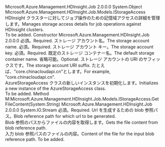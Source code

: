 <Type Name="AzureStorageAccess" FullName="Microsoft.Azure.Management.HDInsight.Job.Models.AzureStorageAccess">
  <TypeSignature Language="C#" Value="public class AzureStorageAccess : Microsoft.Azure.Management.HDInsight.Job.Models.IStorageAccess" />
  <TypeSignature Language="ILAsm" Value=".class public auto ansi beforefieldinit AzureStorageAccess extends System.Object implements class Microsoft.Azure.Management.HDInsight.Job.Models.IStorageAccess" />
  <TypeSignature Language="DocId" Value="T:Microsoft.Azure.Management.HDInsight.Job.Models.AzureStorageAccess" />
  <TypeSignature Language="VB.NET" Value="Public Class AzureStorageAccess&#xA;Implements IStorageAccess" />
  <TypeSignature Language="F#" Value="type AzureStorageAccess = class&#xA;    interface IStorageAccess" />
  <AssemblyInfo>
    <AssemblyName>Microsoft.Azure.Management.HDInsight.Job</AssemblyName>
    <AssemblyVersion>2.0.0.0</AssemblyVersion>
  </AssemblyInfo>
  <Base>
    <BaseTypeName>System.Object</BaseTypeName>
  </Base>
  <Interfaces>
    <Interface>
      <InterfaceName>Microsoft.Azure.Management.HDInsight.Job.Models.IStorageAccess</InterfaceName>
    </Interface>
  </Interfaces>
  <Docs>
    <summary>
            <span data-ttu-id="b9f2f-101">HDInsight クラスターに対してジョブ操作のための記憶域アクセスの詳細を管理します。</span><span class="sxs-lookup"><span data-stu-id="b9f2f-101">Manages storage access details for job operations against HDInsight clusters.</span></span>
            </summary>
    <remarks>To be added.</remarks>
  </Docs>
  <Members>
    <Member MemberName=".ctor">
      <MemberSignature Language="C#" Value="public AzureStorageAccess (string storageAccountName, string storageAccountKey, string defaultStorageContainer, string storageAccountSuffix = null);" />
      <MemberSignature Language="ILAsm" Value=".method public hidebysig specialname rtspecialname instance void .ctor(string storageAccountName, string storageAccountKey, string defaultStorageContainer, string storageAccountSuffix) cil managed" />
      <MemberSignature Language="DocId" Value="M:Microsoft.Azure.Management.HDInsight.Job.Models.AzureStorageAccess.#ctor(System.String,System.String,System.String,System.String)" />
      <MemberSignature Language="VB.NET" Value="Public Sub New (storageAccountName As String, storageAccountKey As String, defaultStorageContainer As String, Optional storageAccountSuffix As String = null)" />
      <MemberSignature Language="F#" Value="new Microsoft.Azure.Management.HDInsight.Job.Models.AzureStorageAccess : string * string * string * string -&gt; Microsoft.Azure.Management.HDInsight.Job.Models.AzureStorageAccess" Usage="new Microsoft.Azure.Management.HDInsight.Job.Models.AzureStorageAccess (storageAccountName, storageAccountKey, defaultStorageContainer, storageAccountSuffix)" />
      <MemberType>Constructor</MemberType>
      <AssemblyInfo>
        <AssemblyName>Microsoft.Azure.Management.HDInsight.Job</AssemblyName>
        <AssemblyVersion>2.0.0.0</AssemblyVersion>
      </AssemblyInfo>
      <Parameters>
        <Parameter Name="storageAccountName" Type="System.String" />
        <Parameter Name="storageAccountKey" Type="System.String" />
        <Parameter Name="defaultStorageContainer" Type="System.String" />
        <Parameter Name="storageAccountSuffix" Type="System.String" />
      </Parameters>
      <Docs>
        <param name="storageAccountName">
            <span data-ttu-id="b9f2f-102">必須。</span><span class="sxs-lookup"><span data-stu-id="b9f2f-102">Required.</span></span> <span data-ttu-id="b9f2f-103">ストレージ アカウント名。</span><span class="sxs-lookup"><span data-stu-id="b9f2f-103">The storage account name.</span></span>
            </param>
        <param name="storageAccountKey">
            <span data-ttu-id="b9f2f-104">必須。</span><span class="sxs-lookup"><span data-stu-id="b9f2f-104">Required.</span></span> <span data-ttu-id="b9f2f-105">ストレージ アカウント キー。</span><span class="sxs-lookup"><span data-stu-id="b9f2f-105">The storage account key.</span></span>
            </param>
        <param name="defaultStorageContainer">
            <span data-ttu-id="b9f2f-106">必須。</span><span class="sxs-lookup"><span data-stu-id="b9f2f-106">Required.</span></span> <span data-ttu-id="b9f2f-107">既定のストレージ コンテナー名。</span><span class="sxs-lookup"><span data-stu-id="b9f2f-107">The default storage container name.</span></span>
            </param>
        <param name="storageAccountSuffix">
            <span data-ttu-id="b9f2f-108">省略可能。</span><span class="sxs-lookup"><span data-stu-id="b9f2f-108">Optional.</span></span> <span data-ttu-id="b9f2f-109">ストレージ アカウントの URI のサフィックスです。</span><span class="sxs-lookup"><span data-stu-id="b9f2f-109">The storage account URI suffix.</span></span> <span data-ttu-id="b9f2f-110">たとえば、"core.chinacloudapi.cn"とします。</span><span class="sxs-lookup"><span data-stu-id="b9f2f-110">For example, "core.chinacloudapi.cn".</span></span>
            </param>
        <summary>
            <span data-ttu-id="b9f2f-111">AzureStorageAccess クラスの新しいインスタンスを初期化します。</span><span class="sxs-lookup"><span data-stu-id="b9f2f-111">Initializes a new instance of the AzureStorageAccess class.</span></span>
            </summary>
        <remarks>To be added.</remarks>
      </Docs>
    </Member>
    <Member MemberName="GetFileContent">
      <MemberSignature Language="C#" Value="public System.IO.Stream GetFileContent (string blobReferencePath);" />
      <MemberSignature Language="ILAsm" Value=".method public hidebysig newslot virtual instance class System.IO.Stream GetFileContent(string blobReferencePath) cil managed" />
      <MemberSignature Language="DocId" Value="M:Microsoft.Azure.Management.HDInsight.Job.Models.AzureStorageAccess.GetFileContent(System.String)" />
      <MemberSignature Language="VB.NET" Value="Public Function GetFileContent (blobReferencePath As String) As Stream" />
      <MemberSignature Language="F#" Value="abstract member GetFileContent : string -&gt; System.IO.Stream&#xA;override this.GetFileContent : string -&gt; System.IO.Stream" Usage="azureStorageAccess.GetFileContent blobReferencePath" />
      <MemberType>Method</MemberType>
      <Implements>
        <InterfaceMember>M:Microsoft.Azure.Management.HDInsight.Job.Models.IStorageAccess.GetFileContent(System.String)</InterfaceMember>
      </Implements>
      <AssemblyInfo>
        <AssemblyName>Microsoft.Azure.Management.HDInsight.Job</AssemblyName>
        <AssemblyVersion>2.0.0.0</AssemblyVersion>
      </AssemblyInfo>
      <ReturnValue>
        <ReturnType>System.IO.Stream</ReturnType>
      </ReturnValue>
      <Parameters>
        <Parameter Name="blobReferencePath" Type="System.String" />
      </Parameters>
      <Docs>
        <param name="blobReferencePath">
            <span data-ttu-id="b9f2f-112">必須。</span><span class="sxs-lookup"><span data-stu-id="b9f2f-112">Required.</span></span> <span data-ttu-id="b9f2f-113">Url を生成するための blob 参照パス。</span><span class="sxs-lookup"><span data-stu-id="b9f2f-113">Blob reference path for which url to be generated.</span></span>
            </param>
        <summary>
            <span data-ttu-id="b9f2f-114">Blob 参照のパスからファイルの内容を取得します。</span><span class="sxs-lookup"><span data-stu-id="b9f2f-114">Gets the file content from blob reference path.</span></span>
            </summary>
        <returns>
            <span data-ttu-id="b9f2f-115">入力 blob 参照パスのファイルの内容。</span><span class="sxs-lookup"><span data-stu-id="b9f2f-115">Content of the file for the input blob reference path.</span></span>
            </returns>
        <remarks>To be added.</remarks>
      </Docs>
    </Member>
  </Members>
</Type>